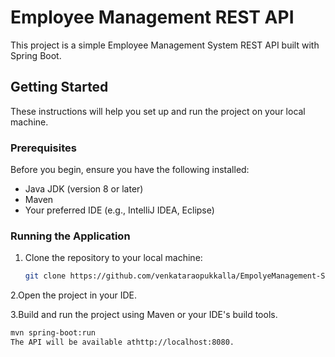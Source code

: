 # Employee Management REST API

This project is a simple Employee Management System REST API built with Spring Boot.

## Getting Started

These instructions will help you set up and run the project on your local machine.

### Prerequisites

Before you begin, ensure you have the following installed:

- Java JDK (version 8 or later)
- Maven
- Your preferred IDE (e.g., IntelliJ IDEA, Eclipse)

### Running the Application

1. Clone the repository to your local machine:

   ```bash
   git clone https://github.com/venkataraopukkalla/EmpolyeManagement-System.git

2.Open the project in your IDE.

3.Build and run the project using Maven or your IDE's build tools.   

   ```bash
   mvn spring-boot:run
   The API will be available athttp://localhost:8080.


